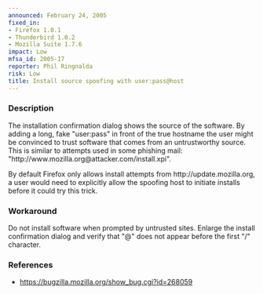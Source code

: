 ```yaml
---
announced: February 24, 2005
fixed_in:
- Firefox 1.0.1
- Thunderbird 1.0.2
- Mozilla Suite 1.7.6
impact: Low
mfsa_id: 2005-17
reporter: Phil Ringnalda
risk: Low
title: Install source spoofing with user:pass@host
---
```


<h3>Description</h3>

<p>The installation confirmation dialog shows the source of the software.
By adding a long, fake "user:pass" in front of the true hostname the
user might be convinced to trust software that comes from an untrustworthy
source. This is similar to attempts used in some phishing mail:
"http://www.mozilla.org@attacker.com/install.xpi".</p>

<p>By default Firefox only allows install attempts from http://update.mozilla.org,
a user would need to explicitly allow the spoofing host to initiate
installs before it could try this trick.</p>

<h3>Workaround</h3>

<p>Do not install software when prompted by untrusted sites. Enlarge
the install confirmation dialog and verify that "@" does not
appear before the first "/" character.</p>

<h3>References</h3>

<ul>
<li><a href="https://bugzilla.mozilla.org/show_bug.cgi?id=268059">
https://bugzilla.mozilla.org/show_bug.cgi?id=268059</a></li>
</ul>



